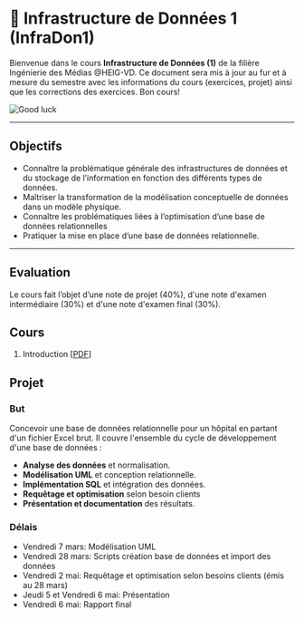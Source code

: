 # 📘 Infrastructure de Données 1 (InfraDon1)

Bienvenue dans le cours **Infrastructure de Données (1)** de la filière Ingénierie des Médias @HEIG-VD. 
Ce document sera mis à jour au fur et à mesure du semestre avec les informations du cours (exercices, projet) ainsi que les corrections des exercices. Bon cours!

![Good luck](https://media.giphy.com/media/j1Xyt3DHfJcmk/giphy.gif)

---

## Objectifs
   * Connaître la problématique générale des infrastructures de données et du stockage de l’information en fonction des différents types de données.
   * Maîtriser la transformation de la modélisation conceptuelle de données dans un modèle physique.
   * Connaître les problématiques liées à l’optimisation d’une base de données relationnelles
   * Pratiquer la mise en place d’une base de données relationnelle.

---

## Evaluation

Le cours fait l’objet d’une note de projet (40%), d'une note d'examen intermédiaire (30%) et d'une note d'examen final (30%). 


## Cours

1. Introduction [[PDF](https://raw.githubusercontent.com/MediaComem/comem-infradon-1/main/cours/01-introduction.pdf)]

## Projet

### But

Concevoir une base de données relationnelle pour un hôpital en partant d'un fichier Excel brut. Il couvre l'ensemble du cycle de développement d'une base de données : 
- **Analyse des données** et normalisation.
- **Modélisation UML** et conception relationnelle.
- **Implémentation SQL** et intégration des données.
- **Requêtage et optimisation** selon besoin clients
- **Présentation et documentation** des résultats.

### Délais

-   Vendredi 7 mars: Modélisation UML 
-   Vendredi 28 mars: Scripts création base de données et import des données 
-   Vendredi 2 mai: Requêtage et optimisation selon besoins clients (émis au 28 mars)
-   Jeudi 5 et Vendredi 6 mai: Présentation
-   Vendredi 6 mai: Rapport final 


